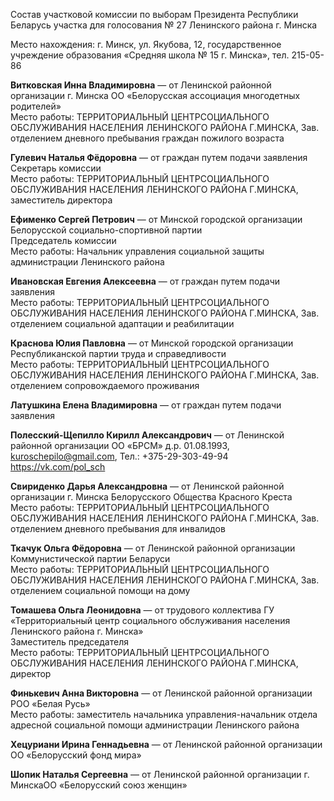 Состав участковой комиссии по выборам Президента Республики Беларусь участка для голосования № 27 Ленинского района г. Минска

Место нахождения: г. Минск, ул. Якубова, 12, государственное учреждение образования «Средняя школа № 15 г. Минска», тел. 215-05-86

**Витковская Инна Владимировна** — от Ленинской районной организации г. Минска ОО «Белорусская ассоциация многодетных родителей»  
Место работы: ТЕРРИТОРИАЛЬНЫЙ ЦЕНТРСОЦИАЛЬНОГО ОБСЛУЖИВАНИЯ НАСЕЛЕНИЯ ЛЕНИНСКОГО РАЙОНА Г.МИНСКА, Зав. отделением дневного пребывания граждан пожилого возраста

**Гулевич Наталья Фёдоровна** — от граждан путем подачи заявления  
Секретарь комиссии  
Место работы: ТЕРРИТОРИАЛЬНЫЙ ЦЕНТРСОЦИАЛЬНОГО ОБСЛУЖИВАНИЯ НАСЕЛЕНИЯ ЛЕНИНСКОГО РАЙОНА Г.МИНСКА, заместитель директора

**Ефименко Сергей Петрович** — от Минской городской организации Белорусской социально-спортивной партии  
Председатель комиссии  
Место работы: Начальник управления социальной защиты администрации Ленинского района  

**Ивановская Евгения Алексеевна** — от граждан путем подачи заявления  
Место работы: ТЕРРИТОРИАЛЬНЫЙ ЦЕНТРСОЦИАЛЬНОГО ОБСЛУЖИВАНИЯ НАСЕЛЕНИЯ ЛЕНИНСКОГО РАЙОНА Г.МИНСКА, Зав. отделением социальной адаптации и реабилитации

**Краснова Юлия Павловна** — от Минской городской организации Республиканской партии труда и справедливости  
Место работы: ТЕРРИТОРИАЛЬНЫЙ ЦЕНТРСОЦИАЛЬНОГО ОБСЛУЖИВАНИЯ НАСЕЛЕНИЯ ЛЕНИНСКОГО РАЙОНА Г.МИНСКА, Зав. отделением сопровождаемого проживания

**Латушкина Елена Владимировна** — от граждан путем подачи заявления

**Полесский-Щепилло Кирилл Александрович** — от Ленинской районной организации ОО «БРСМ» 
д.р. 01.08.1993, kuroschepilo@gmail.com, Тел.: +375-29-303-49-94  
https://vk.com/pol_sch  

**Свириденко Дарья Александровна** — от Ленинской районной организации г. Минска Белорусского Общества Красного Креста  
Место работы: ТЕРРИТОРИАЛЬНЫЙ ЦЕНТРСОЦИАЛЬНОГО ОБСЛУЖИВАНИЯ НАСЕЛЕНИЯ ЛЕНИНСКОГО РАЙОНА Г.МИНСКА, Зав. отделением дневного пребывания для инвалидов

**Ткачук Ольга Фёдоровна** — от Ленинской районной организации Коммунистической партии Беларуси  
Место работы: ТЕРРИТОРИАЛЬНЫЙ ЦЕНТРСОЦИАЛЬНОГО ОБСЛУЖИВАНИЯ НАСЕЛЕНИЯ ЛЕНИНСКОГО РАЙОНА Г.МИНСКА, Зав. отделением социальной помощи на дому

**Томашева Ольга Леонидовна** — от трудового коллектива ГУ «Территориальный центр социального обслуживания населения Ленинского района г. Минска»  
Заместитель председателя  
Место работы: ТЕРРИТОРИАЛЬНЫЙ ЦЕНТРСОЦИАЛЬНОГО ОБСЛУЖИВАНИЯ НАСЕЛЕНИЯ ЛЕНИНСКОГО РАЙОНА Г.МИНСКА, директор

**Финькевич Анна Викторовна** — от Ленинской районной организации РОО «Белая Русь»  
Место работы: заместитель начальника управления-начальник отдела адресной социальной помощи администрации Ленинского района  

**Хецуриани Ирина Геннадьевна** — от Ленинской районной организации ОО «Белорусский фонд мира»

**Шопик Наталья Сергеевна** — от Ленинской районной организации г. МинскаОО «Белорусский союз женщин»
